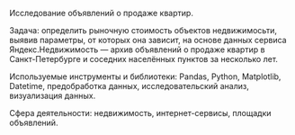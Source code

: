 Исследование объявлений о продаже квартир.

Задача:
определить рыночную стоимость объектов недвижимосьти, выявив параметры, от которых она зависит, на основе данных сервиса Яндекс.Недвижимость — архив объявлений о продаже квартир в Санкт-Петербурге и соседних населённых пунктов за несколько лет.

Используемые инструменты и библиотеки:
Pandas, Python, Matplotlib, Datetime, предобработка данных, исследовательский анализ, визуализация данных.

Сфера деятельности:
недвижимость, интернет-сервисы, площадки объявлений.
